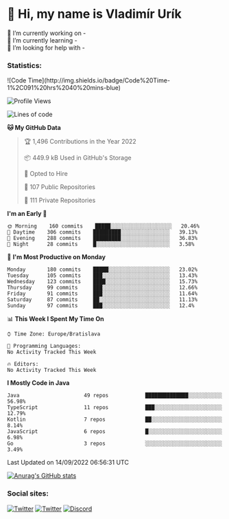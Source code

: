 <h1> 👋 Hi, my name is Vladimír Urík</h1>
<p>
 🔭 I’m currently working on -<br>
 🌱 I’m currently learning -<br>
 🤔 I’m looking for help with -<br>
</p>
<h3>Statistics:</h3>
<!--START_SECTION:waka-->
![Code Time](http://img.shields.io/badge/Code%20Time-1%2C091%20hrs%2040%20mins-blue)

![Profile Views](http://img.shields.io/badge/Profile%20Views-1-blue)

![Lines of code](https://img.shields.io/badge/From%20Hello%20World%20I%27ve%20Written-1%20Million%20lines%20of%20code-blue)

**🐱 My GitHub Data** 

> 🏆 1,496 Contributions in the Year 2022
 > 
> 📦 449.9 kB Used in GitHub's Storage 
 > 
> 💼 Opted to Hire
 > 
> 📜 107 Public Repositories 
 > 
> 🔑 111 Private Repositories  
 > 
**I'm an Early 🐤** 

```text
🌞 Morning    160 commits    █████░░░░░░░░░░░░░░░░░░░░   20.46% 
🌆 Daytime    306 commits    █████████░░░░░░░░░░░░░░░░   39.13% 
🌃 Evening    288 commits    █████████░░░░░░░░░░░░░░░░   36.83% 
🌙 Night      28 commits     █░░░░░░░░░░░░░░░░░░░░░░░░   3.58%

```
📅 **I'm Most Productive on Monday** 

```text
Monday       180 commits    █████░░░░░░░░░░░░░░░░░░░░   23.02% 
Tuesday      105 commits    ███░░░░░░░░░░░░░░░░░░░░░░   13.43% 
Wednesday    123 commits    ████░░░░░░░░░░░░░░░░░░░░░   15.73% 
Thursday     99 commits     ███░░░░░░░░░░░░░░░░░░░░░░   12.66% 
Friday       91 commits     ███░░░░░░░░░░░░░░░░░░░░░░   11.64% 
Saturday     87 commits     ██░░░░░░░░░░░░░░░░░░░░░░░   11.13% 
Sunday       97 commits     ███░░░░░░░░░░░░░░░░░░░░░░   12.4%

```


📊 **This Week I Spent My Time On** 

```text
⌚︎ Time Zone: Europe/Bratislava

💬 Programming Languages: 
No Activity Tracked This Week

🔥 Editors: 
No Activity Tracked This Week

```

**I Mostly Code in Java** 

```text
Java                     49 repos            ██████████████░░░░░░░░░░░   56.98% 
TypeScript               11 repos            ███░░░░░░░░░░░░░░░░░░░░░░   12.79% 
Kotlin                   7 repos             ██░░░░░░░░░░░░░░░░░░░░░░░   8.14% 
JavaScript               6 repos             █░░░░░░░░░░░░░░░░░░░░░░░░   6.98% 
Go                       3 repos             ░░░░░░░░░░░░░░░░░░░░░░░░░   3.49%

```



 Last Updated on 14/09/2022 06:56:31 UTC
<!--END_SECTION:waka-->

[![Anurag's GitHub stats](https://github-readme-stats.vercel.app/api?username=vladimir-urik)](https://github.com/anuraghazra/github-readme-stats)

<h3>Social sites:</h3>
<p><a href="https://twitter.com/GGGEDR" target="_blank"><img alt="Twitter" src="https://img.shields.io/badge/twitter-%231DA1F2.svg?&style=for-the-badge&logo=twitter&logoColor=white" /></a> <a href="https://www.reddit.com/user/GGGEDR" target="_blank"><img alt="Twitter" src="https://img.shields.io/badge/reddit-%23FE6262.svg?&style=for-the-badge&logo=reddit&logoColor=white" /></a> <a href="https://discord.com/users/535708984959827978" target="_blank"><img alt="Discord" src="https://img.shields.io/badge/discord-%235865f2.svg?&style=for-the-badge&logo=discord&logoColor=white" />
</p>
